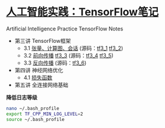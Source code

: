 # [人工智能实践：TensorFlow笔记](https://www.icourse163.org/course/PKU-1002536002)
  Artificial Intelligence Practice TensorFlow Notes

* 第三讲  TensorFlow框架
    * 3.1 [张量、计算图、会话](http://nbviewer.jupyter.org/github/wang-junjian/artificial-intelligence-practice-tensorflow-notes/blob/master/3.1_tensor_graph_session.ipynb) (源码：[tf3_1](source_code/tf3_1.py) [tf3_2](source_code/tf3_2.py))
    * 3.2 [前向传播](http://nbviewer.jupyter.org/github/wang-junjian/artificial-intelligence-practice-tensorflow-notes/blob/master/3.2_forward_propagation.ipynb) [tf3_3](source_code/tf3_3.py) (源码：[tf3_4](source_code/tf3_4.py) [tf3_5](source_code/tf3_5.py))
    * 3.3 [反向传播](http://nbviewer.jupyter.org/github/wang-junjian/artificial-intelligence-practice-tensorflow-notes/blob/master/3.3_backward_propagation.ipynb) (源码：[tf3_6](source_code/tf3_6.py))
* 第四讲 神经网络优化
    * 4.1 [损失函数]()
* 第五讲 全连接网络基础

**降低日志等级**
``` bash
nano ~/.bash_profile
export TF_CPP_MIN_LOG_LEVEL=2
source ~/.bash_profile
```
